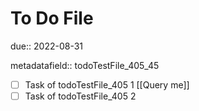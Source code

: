 # To Do File

due:: 2022-08-31

metadatafield:: todoTestFile_405\_45

- [ ] Task of todoTestFile_405 1 [[Query me]]
- [ ] Task of todoTestFile_405 2
